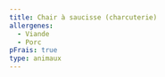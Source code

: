 ```yaml
---
title: Chair à saucisse (charcuterie)
allergenes:
  - Viande
  - Porc
pFrais: true
type: animaux
---
```

